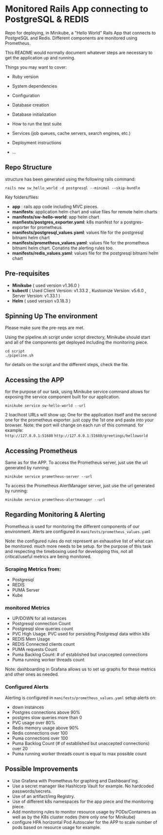# Monitored Rails App connecting to PostgreSQL & REDIS
Repo for deploying, in Minikube, a "Hello World" Rails App that connects to PostgreSQL and Redis. Different components are monitored using Prometheus.




This README would normally document whatever steps are necessary to get the
application up and running.

Things you may want to cover:

* Ruby version

* System dependencies

* Configuration

* Database creation

* Database initialization

* How to run the test suite

* Services (job queues, cache servers, search engines, etc.)

* Deployment instructions

* ...
## Repo Structure
structure has been generated using the following rails command:
```
rails new sw_hello_world -d postgresql --minimal --skip-bundle
```

Key folders/files:
- **app** :  rails app code including MVC pieces.
- **manifests**: application helm chart and value files for remote helm charts
- **manifests/sw-hello-world**: app helm chart
- **manfiests/postgres_exporter.yaml**: k8s manifest for a postgres-exporter for prometheus.
- **manifests/postgresql_values.yaml**: values file for the postgresql bitnami helm chart  
- **manifests/prometheus_values.yaml**: values file for the prometheus bitnami helm chart. Conatins the alerting rules too.
- **manifests/redis_values.yaml**: values file for the postgresql bitnami helm chart   

## Pre-requisites
- **Minikube** ( used version v1.36.0 )
- **kubectl** ( Used Client Version: v1.33.2 , Kustomize Version: v5.6.0 , Server Version: v1.33.1 )
- **Helm** ( used version v3.18.3 )

## Spinning Up The environment
Please make sure the pre-reqs are met.

Using the pipeline.sh script under script directory, Minikube should start and all of the components get deployed including the monitoring piece.
```
cd script
./pipeline.sh
```
for details on the script and the different steps, check the file.
## Accessing the APP
for the purpose of our task, using Minikube service command allows for exposing the service component built for our application.
```
minikube service sw-hello-world --url
```
2 loaclhost URLs will show up; One for the application itself and the second one for the prometheus exporter. 
just copy the 1st one and paste into your browser. Note: the port will change on each run of this command.
for example:  
`http://127.0.0.1:51680`
`http://127.0.0.1:51680/greetings/helloworld`
## Accessing Prometheus
Same as for the APP. To access the Prometheus server, just use the url generated by running:
```
minikube service prometheus-server --url
```

To access the Prometheus AlertManager server, just use the url generated by running:
```
minikube service prometheus-alertmanager --url
```

## Regarding Monitoring & Alerting
Prometheus is used for monitoring the different components of our environment.
Alerts are configured in ```manifests/prometheus_values.yaml```

Note: the configured rules do not represent an exhaustive list of what can be monitored. much more needs to be setup. for the purpose of this task and respecting the timeboxing used for developping this, not all critical/useful metrics are being monitored.

### Scraping Metrics from:
- Postgresql
- REDIS
- PUMA Server
- Kube

### monitored Metrics
- UP/DOWN for all instances
- Postgresql connection Count
- Postgresql slow queries count
- PVC High Usage. PVC used for persisting Postgresql data within k8s
- REDIS Mem Usage
- REDIS Connected clients count
- PUMA requests Count
- Puma Backlog Count: # of established but unaccepted connections
- Puma running worker threads count

Note: dashboarding in Grafana allows us to set up graphs for these metrics and other ones as needed.
### Configured Alerts
Alerting is configured in ```manifests/prometheus_values.yaml```
setup alerts on:
- down instances
- Postgres connections above 90%
- postgres slow queries more than 0
- PVC usage over 80%
- Redis memory usage above 90%
- Redis connections over 100
- Puma connections over 100
- Puma Backlog Count (# of established but unaccepted connections) over 20
- Puma running worker threads count is equal to max possible count

## Possible Improvements
- Use Grafana with Prometheus for graphing and Dashboard'ing.
- Use a secret manager like Hashicorp Vault for example. No hardcoded passwords/secrets.
- Use of an artifact/img Registry.
- Use of different k8s namespaces for the app piece and the monitoring piece.
- Add monitoring rules to monitor resource usage by PODs/Containers as well as by the K8s cluster nodes (here only one for Minikube)
- configure HPA horizontal Pod Autoscaler for the APP to scale number of pods based on resource usage for example.